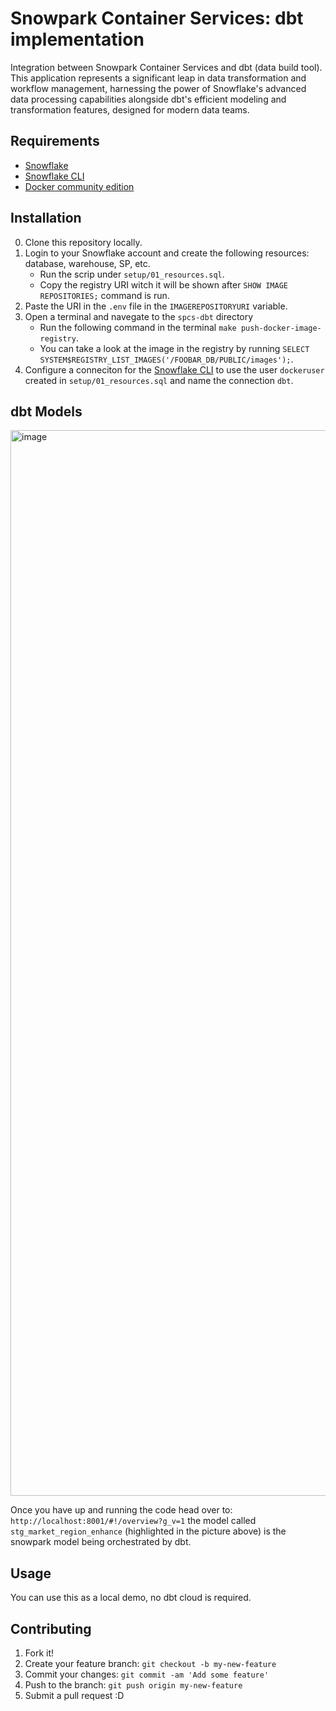 # Snowpark Container Services: dbt implementation
Integration between Snowpark Container Services and dbt (data build tool). This application represents a significant leap in data transformation and workflow management, harnessing the power of Snowflake's advanced data processing capabilities alongside dbt's efficient modeling and transformation features, designed for modern data teams.

## Requirements
* [Snowflake](https://signup.snowflake.com/)
* [Snowflake CLI](https://github.com/Snowflake-Labs/snowcli)
* [Docker community edition](https://hub.docker.com/search/?type=edition&offering=community)

## Installation
0. Clone this repository locally.
1. Login to your Snowflake account and create the following resources: database, warehouse, SP, etc.
	* Run the scrip under `setup/01_resources.sql`.
	* Copy the registry URI witch it will be shown after `SHOW IMAGE REPOSITORIES;` command is run.
2. Paste the URI in the `.env` file in the `IMAGEREPOSITORYURI` variable.
3. Open a terminal and navegate to the `spcs-dbt` directory
   * Run the following command in the terminal `make push-docker-image-registry`.
   * You can take a look at the image in the registry by running `SELECT SYSTEM$REGISTRY_LIST_IMAGES('/FOOBAR_DB/PUBLIC/images');`.
4. Configure a conneciton for the [Snowflake CLI](https://github.com/Snowflake-Labs/snowcli) to use the user `dockeruser` created in `setup/01_resources.sql` and name the connection `dbt`.

## dbt Models
<img width="1705" alt="image" src="https://user-images.githubusercontent.com/107192982/182833850-5d4285cf-f7be-42b1-a488-a6c68ecf4bc1.png">

Once you have up and running the code head over to: `http://localhost:8001/#!/overview?g_v=1` the model called 
`stg_market_region_enhance` (highlighted in the picture above) is the snowpark model being orchestrated by dbt.

## Usage

You can use this as a local demo, no dbt cloud is required.

## Contributing

1. Fork it!
2. Create your feature branch: `git checkout -b my-new-feature`
3. Commit your changes: `git commit -am 'Add some feature'`
4. Push to the branch: `git push origin my-new-feature`
5. Submit a pull request :D
